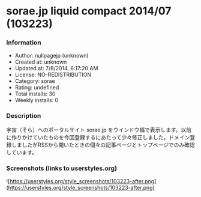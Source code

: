 # sorae.jp liquid compact 2014/07 (103223)

### Information
- Author: nullpagejp (unknown)
- Created at: unknown
- Updated at: 7/8/2014, 6:17:20 AM
- License: NO-REDISTRIBUTION
- Category: sorae
- Rating: undefined
- Total installs: 30
- Weekly installs: 0


### Description
宇宙（そら）へのポータルサイト sorae.jp をウインドウ幅で表示します。以前に作りかけていたものを今回登録するにあたって少々修正しました。ドメイン登録しましたがRSSから開いたときの個々の記事ページとトップページでのみ確認しています。


### Screenshots (links to userstyles.org)
![https://userstyles.org/style_screenshots/103223-after.png](https://userstyles.org/style_screenshots/103223-after.png)


